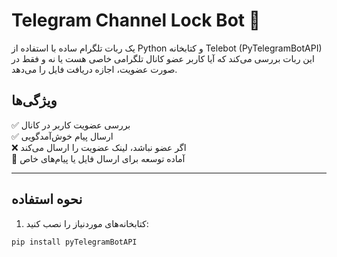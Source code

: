 # Telegram Channel Lock Bot 🤖

یک ربات تلگرام ساده با استفاده از Python و کتابخانه Telebot (PyTelegramBotAPI)  
این ربات بررسی می‌کند که آیا کاربر عضو کانال تلگرامی خاصی هست یا نه و فقط در صورت عضویت، اجازه دریافت فایل را می‌دهد.

## ویژگی‌ها

✅ بررسی عضویت کاربر در کانال  
✅ ارسال پیام خوش‌آمدگویی  
❌ اگر عضو نباشد، لینک عضویت را ارسال می‌کند  
📝 آماده توسعه برای ارسال فایل یا پیام‌های خاص

---

## نحوه استفاده

1. کتابخانه‌های موردنیاز را نصب کنید:

```bash
pip install pyTelegramBotAPI
